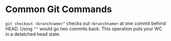# Common Git Commands

`git checkout <branchname>^` checks out `<branchname>` at one commit behind HEAD. Using `^^` would go two commits back. This operation puts your WC in a detatched head state.

